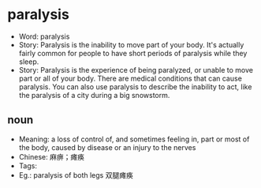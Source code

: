 # paralysis

- Word: paralysis
- Story: Paralysis is the inability to move part of your body. It's actually fairly common for people to have short periods of paralysis while they sleep.
- Story: Paralysis is the experience of being paralyzed, or unable to move part or all of your body. There are medical conditions that can cause paralysis. You can also use paralysis to describe the inability to act, like the paralysis of a city during a big snowstorm.

## noun

- Meaning: a loss of control of, and sometimes feeling in, part or most of the body, caused by disease or an injury to the nerves
- Chinese: 麻痹；瘫痪
- Tags: 
- Eg.: paralysis of both legs 双腿瘫痪

